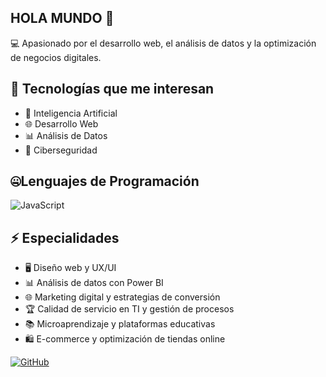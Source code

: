 ## HOLA MUNDO  👋
💻 Apasionado por el desarrollo web, el análisis de datos y la optimización de negocios digitales.  

## 🚀 Tecnologías que me interesan
- 🤖 Inteligencia Artificial
- 🌐 Desarrollo Web
- 📊 Análisis de Datos
- 🔐 Ciberseguridad

## 🤐Lenguajes de Programación  

![JavaScript](https://img.shields.io/badge/JavaScript-F7DF1E?style=for-the-badge&logo=javascript&logoColor=black)

## ⚡ Especialidades  
- 🖥️ Diseño web y UX/UI  
- 📊 Análisis de datos con Power BI  
- 🌐 Marketing digital y estrategias de conversión  
- 🏆 Calidad de servicio en TI y gestión de procesos  
- 📚 Microaprendizaje y plataformas educativas  
- 🛍️ E-commerce y optimización de tiendas online  

[![GitHub](https://img.shields.io/badge/GitHub-181717?style=for-the-badge&logo=github&logoColor=white)](https://github.com/JEFFRYHERRERA25)
<!--
**JEFFRYHERRERA25/JEFFRYHERRERA25** is a ✨ _special_ ✨ repository because its `README.md` (this file) appears on your GitHub profile.

📫 Contáctame: [herrera533379@gmail.com](mailto:herrera533379@gmail.com)
![Python](https://img.shields.io/badge/Python-3776AB?style=for-the-badge&logo=python&logoColor=white)
![PHP](https://img.shields.io/badge/PHP-777BB4?style=for-the-badge&logo=php&logoColor=white)
[![LinkedIn](https://img.shields.io/badge/LinkedIn-0A66C2?style=for-the-badge&logo=linkedin&logoColor=white)](https://linkedin.com/in/jeffry-herrera-533379p)
-->
